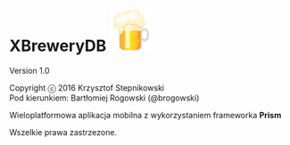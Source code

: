# XBreweryDB ![alt tag](https://github.com/krzysztofstepnikowski/BreweryDB/blob/master/app/src/main/res/drawable-hdpi/icon_beer.png)
Version 1.0

Copyright ⓒ 2016
Krzysztof Stepnikowski <br />
Pod kierunkiem: Bartłomiej Rogowski (@brogowski)

Wieloplatformowa aplikacja mobilna z wykorzystaniem frameworka <b> Prism </b>

Wszelkie prawa zastrzezone.


